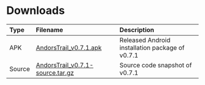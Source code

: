 # Downloads #

| **Type** | **Filename** | **Description** |
|:---------|:-------------|:----------------|
| APK      | [AndorsTrail\_v0.7.1.apk](https://drive.google.com/file/d/0B5jLM3129-taYXhPTlFZRTE5Tzg/edit?usp=sharing) | Released Android installation package of v0.7.1 |
| Source   | [AndorsTrail\_v0.7.1-source.tar.gz](https://drive.google.com/file/d/0B5jLM3129-tacUpkYmRBaEF3b2s/edit?usp=sharing) | Source code snapshot of v0.7.1 |